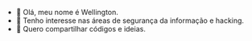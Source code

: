 - 👋 Olá, meu nome é Wellington. 
- 👀 Tenho interesse nas áreas de segurança da informação e hacking. 
- 🌱 Quero compartilhar códigos e ideias. 
  

<!---
WellingtnBss/WellingtnBss is a ✨ special ✨ repository because its `README.md` (this file) appears on your GitHub profile.
You can click the Preview link to take a look at your changes.
--->
